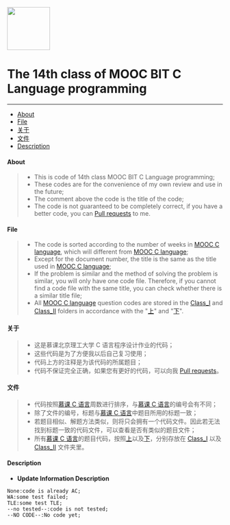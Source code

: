 <img src="https://www.emojidaquan.com/Uploads/image/202105/1621219923545111.gif" width="100" height="100" alt=""/>

# The 14th class of MOOC BIT C Language programming
---
- [About](#about)
- [File](#file)
- [关于](#关于)
- [文件](#文件)
- [Description](#description)
#### About
>- This is code of 14th class MOOC BIT C Language programming;
>- These codes are for the convenience of my own review and use in the future;
>- The comment above the code is the title of the code;
>- The code is not guaranteed to be completely correct, if you have a better code, you can [Pull requests](https://docs.github.com/en/github/collaborating-with-pull-requests/proposing-changes-to-your-work-with-pull-requests/creating-a-pull-request) to me.
><!--If you want to view the problem-solving ideas, please click [here](https://google.com);
>- For the OJ test result of the code, please check the update information column, update information [Identification](#description).-->
#### File
>- The code is sorted according to the number of weeks in [MOOC C language](https://www.icourse163.org/course/BIT-20019), which will different from [MOOC C language](https://www.icourse163.org/course/BIT-20019);
>- Except for the document number, the title is the same as the title used in [MOOC C language](https://www.icourse163.org/course/BIT-20019);
>- If the problem is similar and the method of solving the problem is similar, you will only have one code file. Therefore, if you cannot find a code file with the same title, you can check whether there is a similar title file;
>- All [MOOC C language](https://www.icourse163.org/course/BIT-20019) question codes are stored in the [Class_I](https://github.com/SeeChen/MOOC_C_Language/tree/main/Class_I) and [Class_II](https://github.com/SeeChen/MOOC_C_Language/tree/main/Class_II) folders in accordance with the "[上](https://www.icourse163.org/course/BIT-20019)" and "[下](https://www.icourse163.org/course/BIT-46004)".
#### 关于
>- 这是慕课北京理工大学 C 语言程序设计作业的代码；
>- 这些代码是为了方便我以后自己复习使用；
>- 代码上方的注释是为该代码的所属题目；
>- 代码不保证完全正确，如果您有更好的代码，可以向我 [Pull requests](https://docs.github.com/en/github/collaborating-with-pull-requests/proposing-changes-to-your-work-with-pull-requests/creating-a-pull-request)。
><!--若想查看题目的解题思路，请点击[这里](https://google.com)；
>代码的 OJ 测试结果，请查看更新信息一栏,[更新信息标识](#description)。-->
#### 文件
>- 代码按照[慕课 C 语言](https://www.icourse163.org/course/BIT-20019)周数进行排序，与[慕课 C 语言](https://www.icourse163.org/course/BIT-20019)的编号会有不同；
>- 除了文件的编号，标题与[慕课 C 语言](https://www.icourse163.org/course/BIT-20019)中题目所用的标题一致；
>- 若题目相似、解题方法类似，则将只会拥有一个代码文件。因此若无法找到标题一致的代码文件，可以查看是否有类似的题目文件；
>- 所有[慕课 C 语言](https://www.icourse163.org/course/BIT-20019)的题目代码，按照[上](https://www.icourse163.org/course/BIT-20019)以及[下](https://www.icourse163.org/course/BIT-46004)，分别存放在 [Class_I](https://github.com/SeeChen/MOOC_C_Language/tree/main/Class_I) 以及 [Class_II](https://github.com/SeeChen/MOOC_C_Language/tree/main/Class_II) 文件夹里。
#### Description
- **Update Information Description**
```
None:code is already AC;
WA:some test failed;
TLE:some test TLE;
--no tested--:code is not tested;
--NO CODE--:No code yet;
```
